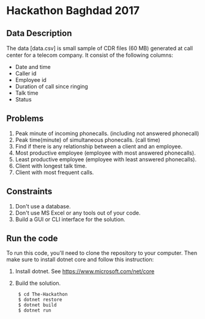 # Hackathon Baghdad 2017 

## Data Description 
 
The data [data.csv] is small sample of CDR ﬁles (60 MB) generated at call center for a telecom company. It consist of the following columns:

* Date and time
* Caller id
* Employee id 
* Duration of call since ringing
* Talk time 
* Status 

## Problems 

1. Peak minute of incoming phonecalls. (including not answered phonecall)
2. Peak time(minute) of simultaneous phonecalls. (call time) 
3. Find if there is any relationship between a client and an employee. 
4. Most productive employee (employee with most answered phonecalls). 
5. Least productive employee (employee with least answered phonecalls).
6. Client with longest talk time.
7. Client with most frequent calls.

## Constraints 

1. Don't use a database.
2. Don't use MS Excel or any tools out of your code.
3. Build a GUI or CLI interface for the solution.

Run the code
-------------

To run this code, you'll need to clone the repository to your computer. 
Then make sure to install dotnet core and follow this instruction:

1. Install dotnet.  See https://www.microsoft.com/net/core

2. Build the solution.

        $ cd The-Hackathon
        $ dotnet restore
        $ dotnet build
        $ dotnet run 


